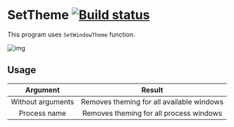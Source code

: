# SetTheme [![Build status](https://ci.appveyor.com/api/projects/status/6faaky9mup279p03?svg=true)](https://ci.appveyor.com/project/feel-the-dz3n/setclassictheme)
This program uses ``SetWindowTheme`` function. 

![img](https://raw.githubusercontent.com/feel-the-dz3n/SetClassicTheme/master/sctprev.gif)

## Usage
| Argument          | Result                                    |
|       :--:        |                   :--:                    |
| Without arguments | Removes theming for all available windows |
| Process name      | Removes theming for all process windows   |

